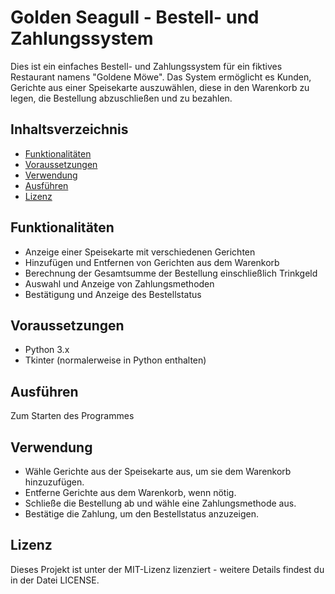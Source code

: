# Golden Seagull - Bestell- und Zahlungssystem

Dies ist ein einfaches Bestell- und Zahlungssystem für ein fiktives Restaurant namens "Goldene Möwe". Das System ermöglicht es Kunden, Gerichte aus einer Speisekarte auszuwählen, diese in den Warenkorb zu legen, die Bestellung abzuschließen und zu bezahlen.

## Inhaltsverzeichnis

- [Funktionalitäten](#funktionalitäten)
- [Voraussetzungen](#voraussetzungen)
- [Verwendung](#verwendung)
- [Ausführen](#Ausführen)
- [Lizenz](#lizenz)

## Funktionalitäten

- Anzeige einer Speisekarte mit verschiedenen Gerichten
- Hinzufügen und Entfernen von Gerichten aus dem Warenkorb
- Berechnung der Gesamtsumme der Bestellung einschließlich Trinkgeld
- Auswahl und Anzeige von Zahlungsmethoden
- Bestätigung und Anzeige des Bestellstatus

## Voraussetzungen

- Python 3.x
- Tkinter (normalerweise in Python enthalten)

## Ausführen
Zum Starten des Programmes 

## Verwendung
- Wähle Gerichte aus der Speisekarte aus, um sie dem Warenkorb hinzuzufügen.
- Entferne Gerichte aus dem Warenkorb, wenn nötig.
- Schließe die Bestellung ab und wähle eine Zahlungsmethode aus.
- Bestätige die Zahlung, um den Bestellstatus anzuzeigen.

## Lizenz
Dieses Projekt ist unter der MIT-Lizenz lizenziert - weitere Details findest du in der Datei LICENSE.
